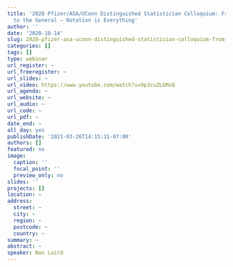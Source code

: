 ```yaml
---
title: '2020 Pfizer/ASA/UConn Distinguished Statistician Colloquium: From the Application
  to the General – Notation is Everything'
author: ''
date: '2020-10-14'
slug: 2020-pfizer-asa-uconn-distinguished-statistician-colloquium-from-the-application-to-the-general-notation-is-everything
categories: []
tags: []
type: webinar
url_register: ~
url_freeregister: ~
url_slides: ~
url_video: https://www.youtube.com/watch?v=9pJcuZLGMuQ
url_agenda: ~
url_website: ~
url_audio: ~
url_code: ~
url_pdf: ~
date_end: ~
all_day: yes
publishDate: '2021-03-26T14:15:31-07:00'
authors: []
featured: no
image:
  caption: ''
  focal_point: ''
  preview_only: no
slides: ''
projects: []
location: ~
address:
  street: ~
  city: ~
  region: ~
  postcode: ~
  country: ~
summary: ~
abstract: ~
speaker: Nan Laird
---
```

<!--more-->
